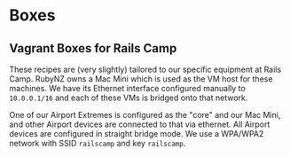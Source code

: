 # Boxes

## Vagrant Boxes for Rails Camp

These recipes are (very slightly) tailored to our specific equipment at Rails Camp.
RubyNZ owns a Mac Mini which is used as the VM host for these machines.
We have its Ethernet interface configured manually to `10.0.0.1/16` and each of these VMs is bridged onto that network.

One of our Airport Extremes is configured as the "core" and our Mac Mini, and other Airport devices are connected to that via ethernet.
All Airport devices are configured in straight bridge mode.
We use a WPA/WPA2 network with SSID `railscamp` and key `railscamp`.
